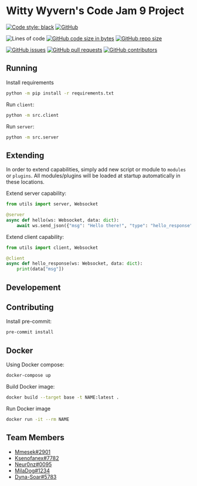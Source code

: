 # Witty Wyvern's Code Jam 9 Project
[![Code style: black](https://img.shields.io/badge/code%20style-black-000000.svg)](https://github.com/psf/black)
[![GitHub](https://img.shields.io/github/license/Mmesek/Code-Jam-9)](../../LICENSE.md)

![Lines of code](https://img.shields.io/tokei/lines/github/Mmesek/Code-Jam-9?style=plastic)
[![GitHub code size in bytes](https://img.shields.io/github/languages/code-size/Mmesek/Code-Jam-9)]()
[![GitHub repo size](https://img.shields.io/github/repo-size/Mmesek/Code-Jam-9)]()

[![GitHub issues](https://img.shields.io/github/issues/Mmesek/Code-Jam-9)](../../issues)
[![GitHub pull requests](https://img.shields.io/github/issues-pr/Mmesek/Code-Jam-9)](../../pulls)
[![GitHub contributors](https://img.shields.io/github/contributors/Mmesek/Code-Jam-9)](../../graphs/contributors)

## Running
Install requirements
```sh
python -m pip install -r requirements.txt
```

Run `client`:
```sh
python -m src.client
```

Run `server`:
```sh
python -m src.server
```

## Extending
In order to extend capabilities, simply add new script or module to `modules` or `plugins`. All modules/plugins will be loaded at startup automatically in these locations.

Extend server capability:
```python
from utils import server, Websocket

@server
async def hello(ws: Websocket, data: dict):
    await ws.send_json({"msg": "Hello there!", "type": "hello_response"})
```

Extend client capability:
```python
from utils import client, Websocket

@client
async def hello_response(ws: Websocket, data: dict):
    print(data["msg"])
```

## Developement

## Contributing
Install pre-commit:
```sh
pre-commit install
```

## Docker
Using Docker compose:
```sh
docker-compose up
```

Build Docker image:
```sh
docker build --target base -t NAME:latest .
```

Run Docker image
```sh
docker run -it --rm NAME
```

## Team Members
- [Mmesek#2901](https://github.com/Mmesek)
- [Ksenofanex#7782](https://github.com/Ksenofanex)
- [Neur0nz#0095](https://github.com/Neur0nz)
- [MilaDog#1234](https://github.com/MilaDog)
- [Dyna-Soar#5783](https://github.com/Dyna-Soar)
